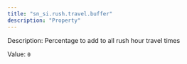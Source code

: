 ```yaml
---
title: "sn_si.rush.travel.buffer"
description: "Property"
---
```


Description: Percentage to add to all rush hour travel times

Value: `0`